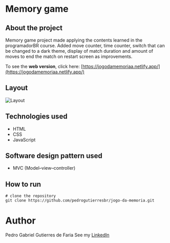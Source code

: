 # Memory game

## About the project

Memory game project made applying the contents learned in the programadorBR course. Added move counter, time counter, switch that can be changed to a dark theme, display of match duration and amount of moves to end the match on restart screen as improvements.

To see the **web version**, click here: [https://jogodamemoriaa.netlify.app/](https://jogodamemoriaa.netlify.app/)

## Layout

![Layout](https://github.com/pedrogutierresbr/jogo-da-memoria/blob/main/assets/gif-desktop.gif?raw=true)

## Technologies used

-   HTML
-   CSS
-   JavaScript

## Software design pattern used

-   MVC (Model–view–controller)

## How to run

```
# clone the repository
git clone https://github.com/pedrogutierresbr/jogo-da-memoria.git
```

# Author

Pedro Gabriel Gutierres de Faria
See my [LinkedIn](https://www.linkedin.com/in/pedro-gutierres/)
